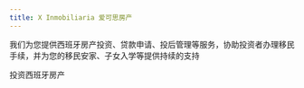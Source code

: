 ```yaml
---
title: X Inmobiliaria 爱可思房产
---
```


我们为您提供西班牙房产投资、贷款申请、投后管理等服务，协助投资者办理移民手续，并为您的移民安家、子女入学等提供持续的支持

投资西班牙房产

